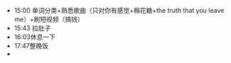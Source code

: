 - 15:00 单词分类+熟悉歌曲（只对你有感觉+棉花糖+the truth that you leave me）+刷短视频（搞钱）
- 15:43 拉肚子
- 16:03休息一下
- 17:47整晚饭
-